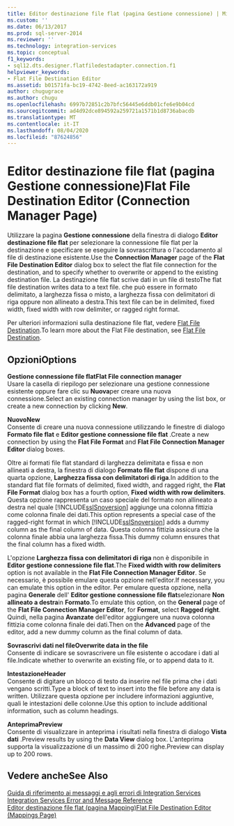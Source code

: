 ```yaml
---
title: Editor destinazione file flat (pagina Gestione connessione) | Microsoft Docs
ms.custom: ''
ms.date: 06/13/2017
ms.prod: sql-server-2014
ms.reviewer: ''
ms.technology: integration-services
ms.topic: conceptual
f1_keywords:
- sql12.dts.designer.flatfiledestadapter.connection.f1
helpviewer_keywords:
- Flat File Destination Editor
ms.assetid: b01571fa-bc19-4742-8eed-ac163172a919
author: chugugrace
ms.author: chugu
ms.openlocfilehash: 6997b72851c2b7bfc56445e6ddb01cfe6e9b04cd
ms.sourcegitcommit: ad4d92dce894592a259721a1571b1d8736abacdb
ms.translationtype: MT
ms.contentlocale: it-IT
ms.lasthandoff: 08/04/2020
ms.locfileid: "87624856"
---
```

# <a name="flat-file-destination-editor-connection-manager-page"></a><span data-ttu-id="bb3d4-102">Editor destinazione file flat (pagina Gestione connessione)</span><span class="sxs-lookup"><span data-stu-id="bb3d4-102">Flat File Destination Editor (Connection Manager Page)</span></span>
  <span data-ttu-id="bb3d4-103">Utilizzare la pagina **Gestione connessione** della finestra di dialogo **Editor destinazione file flat** per selezionare la connessione file flat per la destinazione e specificare se eseguire la sovrascrittura o l'accodamento al file di destinazione esistente.</span><span class="sxs-lookup"><span data-stu-id="bb3d4-103">Use the **Connection Manager** page of the **Flat File Destination Editor** dialog box to select the flat file connection for the destination, and to specify whether to overwrite or append to the existing destination file.</span></span> <span data-ttu-id="bb3d4-104">La destinazione file flat scrive dati in un file di testo</span><span class="sxs-lookup"><span data-stu-id="bb3d4-104">The flat file destination writes data to a text file.</span></span> <span data-ttu-id="bb3d4-105">che può essere in formato delimitato, a larghezza fissa o misto, a larghezza fissa con delimitatori di riga oppure non allineato a destra.</span><span class="sxs-lookup"><span data-stu-id="bb3d4-105">This text file can be in delimited, fixed width, fixed width with row delimiter, or ragged right format.</span></span>  
  
 <span data-ttu-id="bb3d4-106">Per ulteriori informazioni sulla destinazione file flat, vedere [Flat File Destination](data-flow/flat-file-destination.md).</span><span class="sxs-lookup"><span data-stu-id="bb3d4-106">To learn more about the Flat File destination, see [Flat File Destination](data-flow/flat-file-destination.md).</span></span>  
  
## <a name="options"></a><span data-ttu-id="bb3d4-107">Opzioni</span><span class="sxs-lookup"><span data-stu-id="bb3d4-107">Options</span></span>  
 <span data-ttu-id="bb3d4-108">**Gestione connessione file flat**</span><span class="sxs-lookup"><span data-stu-id="bb3d4-108">**Flat File connection manager**</span></span>  
 <span data-ttu-id="bb3d4-109">Usare la casella di riepilogo per selezionare una gestione connessione esistente oppure fare clic su **Nuova**per creare una nuova connessione.</span><span class="sxs-lookup"><span data-stu-id="bb3d4-109">Select an existing connection manager by using the list box, or create a new connection by clicking **New**.</span></span>  
  
 <span data-ttu-id="bb3d4-110">**Nuovo**</span><span class="sxs-lookup"><span data-stu-id="bb3d4-110">**New**</span></span>  
 <span data-ttu-id="bb3d4-111">Consente di creare una nuova connessione utilizzando le finestre di dialogo **Formato file flat** e **Editor gestione connessione file flat** .</span><span class="sxs-lookup"><span data-stu-id="bb3d4-111">Create a new connection by using the **Flat File Format** and **Flat File Connection Manager Editor** dialog boxes.</span></span>  
  
 <span data-ttu-id="bb3d4-112">Oltre ai formati file flat standard di larghezza delimitata e fissa e non allineati a destra, la finestra di dialogo **Formato file flat** dispone di una quarta opzione, **Larghezza fissa con delimitatori di riga**.</span><span class="sxs-lookup"><span data-stu-id="bb3d4-112">In addition to the standard flat file formats of delimited, fixed width, and ragged right, the **Flat File Format** dialog box has a fourth option, **Fixed width with row delimiters**.</span></span> <span data-ttu-id="bb3d4-113">Questa opzione rappresenta un caso speciale del formato non allineato a destra nel quale [!INCLUDE[ssISnoversion](../includes/ssisnoversion-md.md)] aggiunge una colonna fittizia come colonna finale dei dati.</span><span class="sxs-lookup"><span data-stu-id="bb3d4-113">This option represents a special case of the ragged-right format in which [!INCLUDE[ssISnoversion](../includes/ssisnoversion-md.md)] adds a dummy column as the final column of data.</span></span> <span data-ttu-id="bb3d4-114">Questa colonna fittizia assicura che la colonna finale abbia una larghezza fissa.</span><span class="sxs-lookup"><span data-stu-id="bb3d4-114">This dummy column ensures that the final column has a fixed width.</span></span>  
  
 <span data-ttu-id="bb3d4-115">L'opzione **Larghezza fissa con delimitatori di riga** non è disponibile in **Editor gestione connessione file flat**.</span><span class="sxs-lookup"><span data-stu-id="bb3d4-115">The **Fixed width with row delimiters** option is not available in the **Flat File Connection Manager Editor**.</span></span> <span data-ttu-id="bb3d4-116">Se necessario, è possibile emulare questa opzione nell'editor.</span><span class="sxs-lookup"><span data-stu-id="bb3d4-116">If necessary, you can emulate this option in the editor.</span></span> <span data-ttu-id="bb3d4-117">Per emulare questa opzione, nella pagina **Generale** dell' **Editor gestione connessione file flat**selezionare **Non allineato a destra**in **Formato**.</span><span class="sxs-lookup"><span data-stu-id="bb3d4-117">To emulate this option, on the **General** page of the **Flat File Connection Manager Editor**, for **Format**, select **Ragged right**.</span></span> <span data-ttu-id="bb3d4-118">Quindi, nella pagina **Avanzate** dell'editor aggiungere una nuova colonna fittizia come colonna finale dei dati.</span><span class="sxs-lookup"><span data-stu-id="bb3d4-118">Then on the **Advanced** page of the editor, add a new dummy column as the final column of data.</span></span>  
  
 <span data-ttu-id="bb3d4-119">**Sovrascrivi dati nel file**</span><span class="sxs-lookup"><span data-stu-id="bb3d4-119">**Overwrite data in the file**</span></span>  
 <span data-ttu-id="bb3d4-120">Consente di indicare se sovrascrivere un file esistente o accodare i dati al file.</span><span class="sxs-lookup"><span data-stu-id="bb3d4-120">Indicate whether to overwrite an existing file, or to append data to it.</span></span>  
  
 <span data-ttu-id="bb3d4-121">**Intestazione**</span><span class="sxs-lookup"><span data-stu-id="bb3d4-121">**Header**</span></span>  
 <span data-ttu-id="bb3d4-122">Consente di digitare un blocco di testo da inserire nel file prima che i dati vengano scritti.</span><span class="sxs-lookup"><span data-stu-id="bb3d4-122">Type a block of text to insert into the file before any data is written.</span></span> <span data-ttu-id="bb3d4-123">Utilizzare questa opzione per includere informazioni aggiuntive, quali le intestazioni delle colonne.</span><span class="sxs-lookup"><span data-stu-id="bb3d4-123">Use this option to include additional information, such as column headings.</span></span>  
  
 <span data-ttu-id="bb3d4-124">**Anteprima**</span><span class="sxs-lookup"><span data-stu-id="bb3d4-124">**Preview**</span></span>  
 <span data-ttu-id="bb3d4-125">Consente di visualizzare in anteprima i risultati nella finestra di dialogo **Vista dati** .</span><span class="sxs-lookup"><span data-stu-id="bb3d4-125">Preview results by using the **Data View** dialog box.</span></span> <span data-ttu-id="bb3d4-126">L'anteprima supporta la visualizzazione di un massimo di 200 righe.</span><span class="sxs-lookup"><span data-stu-id="bb3d4-126">Preview can display up to 200 rows.</span></span>  
  
## <a name="see-also"></a><span data-ttu-id="bb3d4-127">Vedere anche</span><span class="sxs-lookup"><span data-stu-id="bb3d4-127">See Also</span></span>  
 <span data-ttu-id="bb3d4-128">[Guida di riferimento ai messaggi e agli errori di Integration Services](../../2014/integration-services/integration-services-error-and-message-reference.md) </span><span class="sxs-lookup"><span data-stu-id="bb3d4-128">[Integration Services Error and Message Reference](../../2014/integration-services/integration-services-error-and-message-reference.md) </span></span>  
 [<span data-ttu-id="bb3d4-129">Editor destinazione file flat &#40;pagina Mapping&#41;</span><span class="sxs-lookup"><span data-stu-id="bb3d4-129">Flat File Destination Editor &#40;Mappings Page&#41;</span></span>](../../2014/integration-services/flat-file-destination-editor-mappings-page.md)  
  
  
